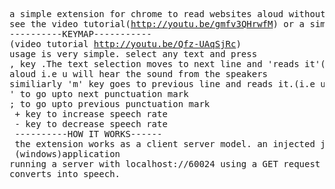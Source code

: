 <pre>
a simple extension for chrome to read websites aloud without any user interface
see the video tutorial(<a href='http://youtu.be/gmfv3QHrwfM'>http://youtu.be/gmfv3QHrwfM</a>) or a simple description below
----------KEYMAP-----------
(video tutorial <a href='http://youtu.be/Qfz-UAqSjRc'>http://youtu.be/Qfz-UAqSjRc</a>)
usage is very simple. select any text and press 
, key .The text selection moves to next line and 'reads it'(i.e upto next full stop)
aloud i.e u will hear the sound from the speakers
similiarly 'm' key goes to previous line and reads it.(i.e upto previous full stop)
' to go upto next punctuation mark
; to go upto previous punctuation mark
 + key to increase speech rate
 - key to decrease speech rate
 ----------HOW IT WORKS------
 the extension works as a client server model. an injected javascript sends the selected text to a 
 (windows)application 
running a server with localhost://60024 using a GET request and hence the server processes it i.e 
converts into speech. 
</pre>
